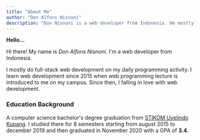 ```yaml
---
title: "About Me"
author: "Don Alfons Nisnoni"
description: "Don Nisnoni is a web developer from Indonesia. He mostly do full-stack web development"
---
```


**Hello...**

<!-- My name is _Don Nisnoni_, you can call me _Don_. I'm a software developer from Indonesia 🇮🇩. I mostly do full-stack web development. -->

Hi there! My name is _Don Alfons Nisnoni_. I'm a web developer from Indonesia.

I mostly do full-stack web development on my daily programming
activity. I learn web development since 2015 when web programming
lecture is introduced to me on my campus. Since then, I falling in love with web development.

### Education Background

A computer science bachelor's degree graduation from [STIKOM Uyelindo Kupang](http://uyelindo.ac.id).
I studied there for 8 semesters starting from august 2015 to december 2019 and then graduated in November 2020 with a GPA of **3.4**.
